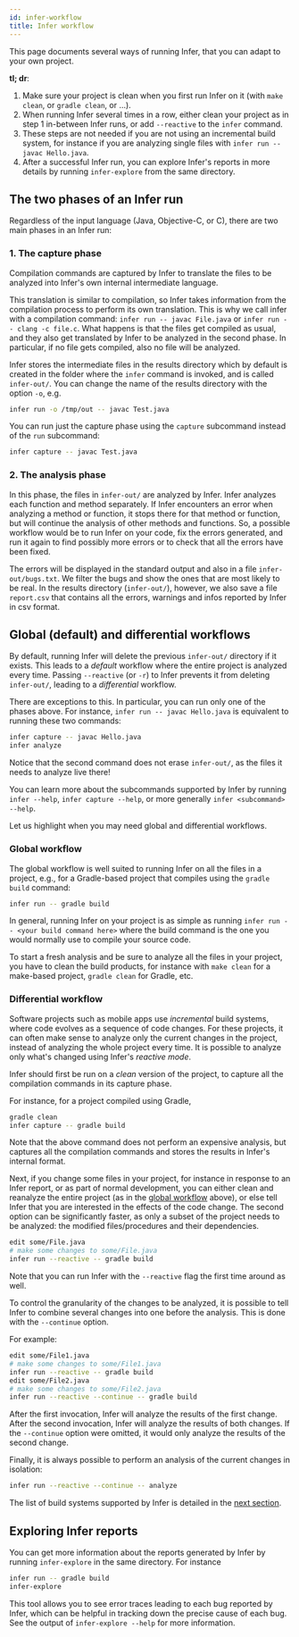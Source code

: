 ```yaml
---
id: infer-workflow
title: Infer workflow
---
```


This page documents several ways of running Infer, that you can adapt to your
own project.

**tl; dr**:

1. Make sure your project is clean when you first run Infer on it (with
   `make clean`, or `gradle clean`, or ...).
2. When running Infer several times in a row, either clean your project as in
   step 1 in-between Infer runs, or add `--reactive` to the `infer` command.
3. These steps are not needed if you are not using an incremental build system,
   for instance if you are analyzing single files with
   `infer run -- javac Hello.java`.
4. After a successful Infer run, you can explore Infer's reports in more details
   by running `infer-explore` from the same directory.

## The two phases of an Infer run

Regardless of the input language (Java, Objective-C, or C), there are two main
phases in an Infer run:

### 1. The capture phase

Compilation commands are captured by Infer to translate the files to be analyzed
into Infer's own internal intermediate language.

This translation is similar to compilation, so Infer takes information from the
compilation process to perform its own translation. This is why we call infer
with a compilation command: `infer run -- javac File.java` or
`infer run -- clang -c file.c`. What happens is that the files get compiled as
usual, and they also get translated by Infer to be analyzed in the second phase.
In particular, if no file gets compiled, also no file will be analyzed.

Infer stores the intermediate files in the results directory which by default is
created in the folder where the `infer` command is invoked, and is called
`infer-out/`. You can change the name of the results directory with the option
`-o`, e.g.

```bash
infer run -o /tmp/out -- javac Test.java
```

You can run just the capture phase using the `capture` subcommand instead of the
`run` subcommand:

```bash
infer capture -- javac Test.java
```

### 2. The analysis phase

In this phase, the files in `infer-out/` are analyzed by Infer. Infer analyzes
each function and method separately. If Infer encounters an error when analyzing
a method or function, it stops there for that method or function, but will
continue the analysis of other methods and functions. So, a possible workflow
would be to run Infer on your code, fix the errors generated, and run it again
to find possibly more errors or to check that all the errors have been fixed.

The errors will be displayed in the standard output and also in a file
`infer-out/bugs.txt`. We filter the bugs and show the ones that are most likely
to be real. In the results directory (`infer-out/`), however, we also save a
file `report.csv` that contains all the errors, warnings and infos reported by
Infer in csv format.

## Global (default) and differential workflows

By default, running Infer will delete the previous `infer-out/` directory if it
exists. This leads to a _default_ workflow where the entire project is analyzed
every time. Passing `--reactive` (or `-r`) to Infer prevents it from deleting
`infer-out/`, leading to a _differential_ workflow.

There are exceptions to this. In particular, you can run only one of the phases
above. For instance, `infer run -- javac Hello.java` is equivalent to running
these two commands:

```bash
infer capture -- javac Hello.java
infer analyze
```

Notice that the second command does not erase `infer-out/`, as the files it
needs to analyze live there!

You can learn more about the subcommands supported by Infer by running
`infer --help`, `infer capture --help`, or more generally
`infer <subcommand> --help`.

Let us highlight when you may need global and differential workflows.

### Global workflow

The global workflow is well suited to running Infer on all the files in a
project, e.g., for a Gradle-based project that compiles using the `gradle build`
command:

```bash
infer run -- gradle build
```

In general, running Infer on your project is as simple as running
`infer run -- <your build command here>` where the build command is the one you
would normally use to compile your source code.

To start a fresh analysis and be sure to analyze all the files in your project,
you have to clean the build products, for instance with `make clean` for a
make-based project, `gradle clean` for Gradle, etc.

### Differential workflow

Software projects such as mobile apps use _incremental_ build systems, where
code evolves as a sequence of code changes. For these projects, it can often
make sense to analyze only the current changes in the project, instead of
analyzing the whole project every time. It is possible to analyze only what's
changed using Infer's _reactive mode_.

Infer should first be run on a _clean_ version of the project, to capture all
the compilation commands in its capture phase.

For instance, for a project compiled using Gradle,

```bash
gradle clean
infer capture -- gradle build
```

Note that the above command does not perform an expensive analysis, but captures
all the compilation commands and stores the results in Infer's internal format.

Next, if you change some files in your project, for instance in response to an
Infer report, or as part of normal development, you can either clean and
reanalyze the entire project (as in the [global workflow](#Global-workflow)
above), or else tell Infer that you are interested in the effects of the code
change. The second option can be significantly faster, as only a subset of the
project needs to be analyzed: the modified files/procedures and their
dependencies.

```bash
edit some/File.java
# make some changes to some/File.java
infer run --reactive -- gradle build
```

Note that you can run Infer with the `--reactive` flag the first time around as
well.

To control the granularity of the changes to be analyzed, it is possible to tell
Infer to combine several changes into one before the analysis. This is done with
the `--continue` option.

For example:

```bash
edit some/File1.java
# make some changes to some/File1.java
infer run --reactive -- gradle build
edit some/File2.java
# make some changes to some/File2.java
infer run --reactive --continue -- gradle build
```

After the first invocation, Infer will analyze the results of the first change.
After the second invocation, Infer will analyze the results of both changes. If
the `--continue` option were omitted, it would only analyze the results of the
second change.

Finally, it is always possible to perform an analysis of the current changes in
isolation:

```bash
infer run --reactive --continue -- analyze
```

The list of build systems supported by Infer is detailed in the
[next section](analyzing-apps-or-projects).

## Exploring Infer reports

You can get more information about the reports generated by Infer by running
`infer-explore` in the same directory. For instance

```bash
infer run -- gradle build
infer-explore
```

This tool allows you to see error traces leading to each bug reported by Infer,
which can be helpful in tracking down the precise cause of each bug. See the
output of `infer-explore --help` for more information.
